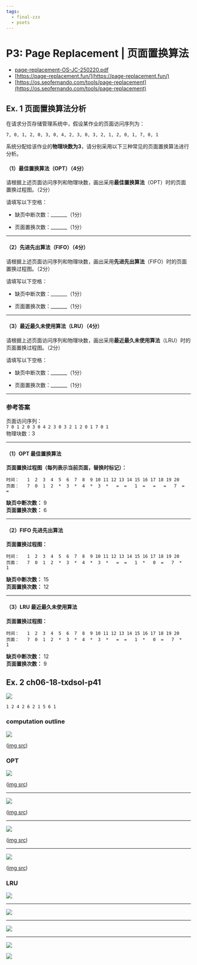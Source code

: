 ```yaml
---
tags:
  - final-zzx
  - psets
---
```


# P3: Page Replacement | 页面置换算法

- [page-replacement-OS-JC-250220.pdf](page-replacement-OS-JC-250220.pdf)
- [https://page-replacement.fun/](https://page-replacement.fun/)
- [https://os.seofernando.com/tools/page-replacement](https://os.seofernando.com/tools/page-replacement)

## Ex. 1 页面置换算法分析
 
在请求分页存储管理系统中，假设某作业的页面访问序列为：

```
7, 0, 1, 2, 0, 3, 0, 4, 2, 3, 0, 3, 2, 1, 2, 0, 1, 7, 0, 1
```

系统分配给该作业的**物理块数为3**，请分别采用以下三种常见的页面置换算法进行分析。

#### **（1）最佳置换算法（OPT）（4分）**

请根据上述页面访问序列和物理块数，画出采用**最佳置换算法**（OPT）时的页面置换过程图。（2分）

请填写以下空格：

- 缺页中断次数：_______（1分）
    
- 页面置换次数：_______（1分）
    

---

#### **（2）先进先出算法（FIFO）（4分）**

请根据上述页面访问序列和物理块数，画出采用**先进先出算法**（FIFO）时的页面置换过程图。（2分）

请填写以下空格：

- 缺页中断次数：_______（1分）
    
- 页面置换次数：_______（1分）
    

---

#### **（3）最近最久未使用算法（LRU）（4分）**

请根据上述页面访问序列和物理块数，画出采用**最近最久未使用算法**（LRU）时的页面置换过程图。（2分）

请填写以下空格：

- 缺页中断次数：_______（1分）
    
- 页面置换次数：_______（1分）
    

---

### **参考答案**

页面访问序列：  
`7 0 1 2 0 3 0 4 2 3 0 3 2 1 2 0 1 7 0 1`  
物理块数：3

---

#### **（1）OPT 最佳置换算法**

**页面置换过程图（每列表示当前页面，替换时标记）：**

```
时间：   1  2  3  4  5  6  7  8  9 10 11 12 13 14 15 16 17 18 19 20
页面：   7  0  1  2  *  3  *  4  *  3  *   =  =   1  =   =   =   7  =   = 
```

**缺页中断次数：** 9  
**页面置换次数：** 6

---

#### **（2）FIFO 先进先出算法**

**页面置换过程图：**

```
时间：   1  2  3  4  5  6  7  8  9 10 11 12 13 14 15 16 17 18 19 20
页面：   7  0  1  2  *  3  *  4  *  3  *   =  =   1  *   0  =   7  *   1
```

**缺页中断次数：** 15  
**页面置换次数：** 12

---

#### **（3）LRU 最近最久未使用算法**

**页面置换过程图：**

```
时间：   1  2  3  4  5  6  7  8  9 10 11 12 13 14 15 16 17 18 19 20
页面：   7  0  1  2  *  3  *  4  *  3  *   =  =   1  *   0  =   7  *   1
```

**缺页中断次数：** 12  
**页面置换次数：** 9

## Ex. 2 ch06-18-txdsol-p41

![](assets/ch06-18-txdsol-p41.png)

```
1 2 4 2 6 2 1 5 6 1
```

### computation outline

![](assets/Pasted%20image%2020250531222805.png)

([img src](https://pralgorithms.bhaskarrijal.me/))

### OPT

![](assets/Pasted%20image%2020250531222342.png)

([img src](https://songthun.github.io/Page-Replacement-Solver/))

---

![](assets/Pasted%20image%2020250531222600.png)

([img src](https://os-project-page-replacement.vercel.app/))

---

![](assets/Pasted%20image%2020250531223040.png)

([img src](https://page-replacement-by-thrillim.vercel.app/))

---

![](assets/Pasted%20image%2020250531223344.png)

([img src](https://nicomedes.codia.space/app/os/page_replacement))

### LRU

![](assets/Pasted%20image%2020250531222439.png)

---

![](assets/Pasted%20image%2020250531222643.png)

---

![](assets/Pasted%20image%2020250531223125.png)

---

![](assets/Pasted%20image%2020250531223429.png)


![](assets/ch06-18-txdsol-p41-sol.png)

